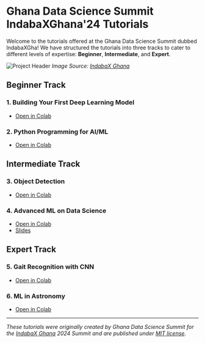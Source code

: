 # Ghana Data Science Summit IndabaXGhana'24 Tutorials

Welcome to the tutorials offered at the Ghana Data Science Summit dubbed IndabaXGha! We have structured the tutorials into three tracks to cater to different levels of expertise: **Beginner**, **Intermediate**, and **Expert**.

![Project Header](figs/project_header.png)
*Image Source: [IndabaX Ghana](https://www.indabaxghana.com/)*

## **Beginner Track**
### 1. Building Your First Deep Learning Model
- [Open in Colab](#yettoadd) 

### 2. Python Programming for AI/ML
- [Open in Colab](https://colab.research.google.com/drive/1V519DQbptRKUrhU6Xo5J7h0oEEqtQSay?usp=sharing) 

## **Intermediate Track**
### 3. Object Detection
- [Open in Colab](https://colab.research.google.com/drive/18di_gO8bnK-ifgYR83X9FfXDxvhHBrjC?usp=sharing) 

### 4. Advanced ML on Data Science
- [Open in Colab](https://colab.research.google.com/drive/1oI2dJuix4k35lYUddN_PbncNaqO_Sgbr?usp=sharing) 
- [Slides](https://docs.google.com/presentation/d/1s9Yvj4Rjp_hl8WzC-KP3QcxLWndy-Upy/edit?usp=sharing&ouid=101955234942298368165&rtpof=true&sd=true)

## **Expert Track**
### 5. Gait Recognition with CNN
- [Open in Colab](https://colab.research.google.com/drive/1oI2dJuix4k35lYUddN_PbncNaqO_Sgbr?usp=sharing) 

### 6. ML in Astronomy 
- [Open in Colab](https://colab.research.google.com/drive/1GR_j0vz7l5S-OE0fO33kbQU_gkrokyyS?usp=sharing)

---

*These tutorials were originally created by Ghana Data Science Summit for the [IndabaX Ghana](https://www.indabaxghana.com/) 2024  Summit and are published under [MIT license](https://choosealicense.com/licenses/mit/).*




